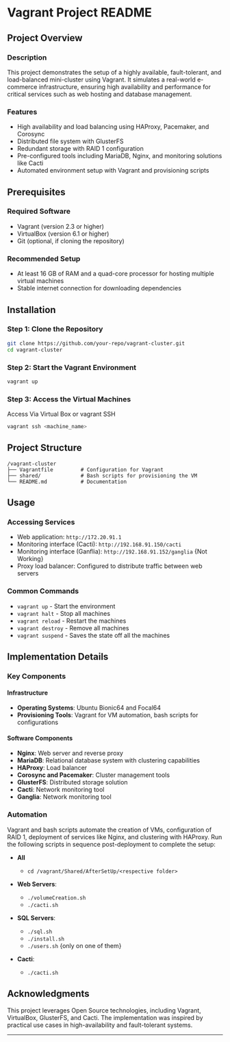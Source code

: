 # Vagrant Project README

## Project Overview

### Description

This project demonstrates the setup of a highly available, fault-tolerant, and load-balanced mini-cluster using Vagrant. It simulates a real-world e-commerce infrastructure, ensuring high availability and performance for critical services such as web hosting and database management.

### Features

- High availability and load balancing using HAProxy, Pacemaker, and Corosync
- Distributed file system with GlusterFS
- Redundant storage with RAID 1 configuration
- Pre-configured tools including MariaDB, Nginx, and monitoring solutions like Cacti
- Automated environment setup with Vagrant and provisioning scripts

## Prerequisites

### Required Software

- Vagrant (version 2.3 or higher)
- VirtualBox (version 6.1 or higher)
- Git (optional, if cloning the repository)

### Recommended Setup

- At least 16 GB of RAM and a quad-core processor for hosting multiple virtual machines
- Stable internet connection for downloading dependencies

## Installation

### Step 1: Clone the Repository

```bash
git clone https://github.com/your-repo/vagrant-cluster.git
cd vagrant-cluster
```

### Step 2: Start the Vagrant Environment

```bash
vagrant up
```

### Step 3: Access the Virtual Machines
Access Via Virtual Box or vagrant SSH

```bash
vagrant ssh <machine_name>
```

## Project Structure

```
/vagrant-cluster
├── Vagrantfile         # Configuration for Vagrant
├── shared/             # Bash scripts for provisioning the VM
└── README.md           # Documentation
```

## Usage

### Accessing Services

- Web application: `http://172.20.91.1`
- Monitoring interface (Cacti): `http://192.168.91.150/cacti`
- Monitoring interface (Ganflia): `http://192.168.91.152/ganglia` {Not Working}
- Proxy load balancer: Configured to distribute traffic between web servers

### Common Commands

- `vagrant up` - Start the environment
- `vagrant halt` - Stop all machines
- `vagrant reload` - Restart the machines
- `vagrant destroy` - Remove all machines
- `vagrant suspend` - Saves the state off all the machines

## Implementation Details

### Key Components

#### Infrastructure
- **Operating Systems**: Ubuntu Bionic64 and Focal64
- **Provisioning Tools**: Vagrant for VM automation, bash scripts for configurations

#### Software Components
- **Nginx**: Web server and reverse proxy
- **MariaDB**: Relational database system with clustering capabilities
- **HAProxy**: Load balancer
- **Corosync and Pacemaker**: Cluster management tools
- **GlusterFS**: Distributed storage solution
- **Cacti**: Network monitoring tool
- **Ganglia**: Network monitoring tool

### Automation

Vagrant and bash scripts automate the creation of VMs, configuration of RAID 1, deployment of services like Nginx, and clustering with HAProxy. Run the following scripts in sequence post-deployment to complete the setup:

- **All**
  - `cd /vagrant/Shared/AfterSetUp/<respective folder>`

- **Web Servers**:
  - `./volumeCreation.sh`
  - `./cacti.sh`

- **SQL Servers**:
  - `./sql.sh`
  - `./install.sh`
  - `./users.sh` {only on one of them}

- **Cacti**:
  - `./cacti.sh`

## Acknowledgments

This project leverages Open Source technologies, including Vagrant, VirtualBox, GlusterFS, and Cacti. The implementation was inspired by practical use cases in high-availability and fault-tolerant systems.

---



